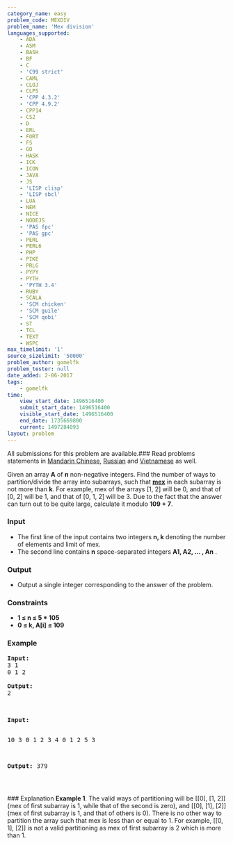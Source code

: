 ```yaml
---
category_name: easy
problem_code: MEXDIV
problem_name: 'Mex division'
languages_supported:
    - ADA
    - ASM
    - BASH
    - BF
    - C
    - 'C99 strict'
    - CAML
    - CLOJ
    - CLPS
    - 'CPP 4.3.2'
    - 'CPP 4.9.2'
    - CPP14
    - CS2
    - D
    - ERL
    - FORT
    - FS
    - GO
    - HASK
    - ICK
    - ICON
    - JAVA
    - JS
    - 'LISP clisp'
    - 'LISP sbcl'
    - LUA
    - NEM
    - NICE
    - NODEJS
    - 'PAS fpc'
    - 'PAS gpc'
    - PERL
    - PERL6
    - PHP
    - PIKE
    - PRLG
    - PYPY
    - PYTH
    - 'PYTH 3.4'
    - RUBY
    - SCALA
    - 'SCM chicken'
    - 'SCM guile'
    - 'SCM qobi'
    - ST
    - TCL
    - TEXT
    - WSPC
max_timelimit: '1'
source_sizelimit: '50000'
problem_author: gomelfk
problem_tester: null
date_added: 2-06-2017
tags:
    - gomelfk
time:
    view_start_date: 1496516400
    submit_start_date: 1496516400
    visible_start_date: 1496516400
    end_date: 1735669800
    current: 1497284093
layout: problem
---
```

All submissions for this problem are available.### Read problems statements in [Mandarin Chinese](http://www.codechef.com/download/translated/SNCKEL17/mandarin/MEXDIV.pdf), [Russian](http://www.codechef.com/download/translated/SNCKEL17/russian/MEXDIV.pdf) and [Vietnamese](http://www.codechef.com/download/translated/SNCKEL17/vietnamese/MEXDIV.pdf) as well.

Given an array **A** of **n** non-negative integers. Find the number of ways to partition/divide the array into subarrays, such that **[mex](https://en.wikipedia.org/wiki/Mex_(mathematics))** in each subarray is not more than **k**. For example, mex of the arrays \[1, 2\] will be 0, and that of \[0, 2\] will be 1, and that of \[0, 1, 2\] will be 3. Due to the fact that the answer can turn out to be quite large, calculate it modulo **109 + 7**.

### Input

- The first line of the input contains two integers **n, k** denoting the number of elements and limit of mex.
- The second line contains **n** space-separated integers **A1, A2, ... , An** .

### Output

- Output a single integer corresponding to the answer of the problem.

### Constraints

- **1 ≤ n ≤ 5 \* 105**
- **0 ≤ k, A\[i\] ≤ 109**

### Example

<pre><b>Input:</b>
3 1
0 1 2

<b>Output:</b>
2


</pre><pre><b>Input:</b>
10 3
0 1 2 3 4 0 1 2 5 3

<b>Output:</b>
379

</pre>### Explanation
**Example 1**. The valid ways of partitioning will be \[\[0\], \[1, 2\]\] (mex of first subarray is 1, while that of the second is zero), and \[\[0\], \[1\], \[2\]\] (mex of first subarray is 1, and that of others is 0). There is no other way to partition the array such that mex is less than or equal to 1. For example, \[\[0, 1\], \[2\]\] is not a valid partitioning as mex of first subarray is 2 which is more than 1.

